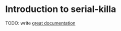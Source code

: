 # Introduction to serial-killa

TODO: write [great documentation](http://jacobian.org/writing/what-to-write/)
